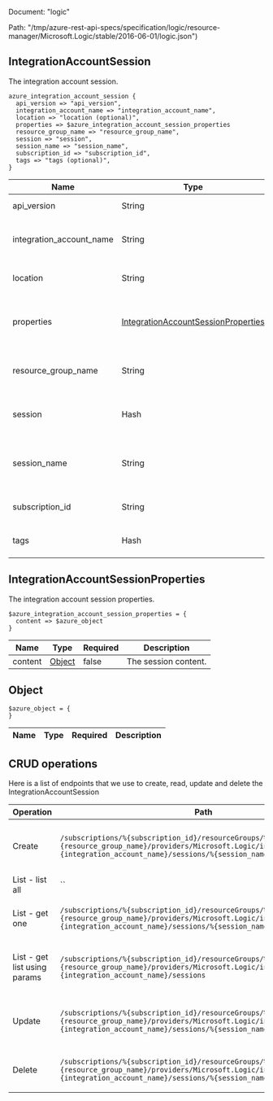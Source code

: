 Document: "logic"


Path: "/tmp/azure-rest-api-specs/specification/logic/resource-manager/Microsoft.Logic/stable/2016-06-01/logic.json")

## IntegrationAccountSession

The integration account session.

```puppet
azure_integration_account_session {
  api_version => "api_version",
  integration_account_name => "integration_account_name",
  location => "location (optional)",
  properties => $azure_integration_account_session_properties
  resource_group_name => "resource_group_name",
  session => "session",
  session_name => "session_name",
  subscription_id => "subscription_id",
  tags => "tags (optional)",
}
```

| Name        | Type           | Required       | Description       |
| ------------- | ------------- | ------------- | ------------- |
|api_version | String | true | The API version. |
|integration_account_name | String | true | The integration account name. |
|location | String | false | The resource location. |
|properties | [IntegrationAccountSessionProperties](#integrationaccountsessionproperties) | true | The integration account session properties. |
|resource_group_name | String | true | The resource group name. |
|session | Hash | true | The integration account session. |
|session_name | String | true | The integration account session name. |
|subscription_id | String | true | The subscription id. |
|tags | Hash | false | The resource tags. |
        
## IntegrationAccountSessionProperties

The integration account session properties.

```puppet
$azure_integration_account_session_properties = {
  content => $azure_object
}
```

| Name        | Type           | Required       | Description       |
| ------------- | ------------- | ------------- | ------------- |
|content | [Object](#object) | false | The session content. |
        
## Object



```puppet
$azure_object = {
}
```

| Name        | Type           | Required       | Description       |
| ------------- | ------------- | ------------- | ------------- |



## CRUD operations

Here is a list of endpoints that we use to create, read, update and delete the IntegrationAccountSession

| Operation | Path | Verb | Description | OperationID |
| ------------- | ------------- | ------------- | ------------- | ------------- |
|Create|`/subscriptions/%{subscription_id}/resourceGroups/%{resource_group_name}/providers/Microsoft.Logic/integrationAccounts/%{integration_account_name}/sessions/%{session_name}`|Put|Creates or updates an integration account session.|Sessions_CreateOrUpdate|
|List - list all|``||||
|List - get one|`/subscriptions/%{subscription_id}/resourceGroups/%{resource_group_name}/providers/Microsoft.Logic/integrationAccounts/%{integration_account_name}/sessions/%{session_name}`|Get|Gets an integration account session.|Sessions_Get|
|List - get list using params|`/subscriptions/%{subscription_id}/resourceGroups/%{resource_group_name}/providers/Microsoft.Logic/integrationAccounts/%{integration_account_name}/sessions`|Get|Gets a list of integration account sessions.|Sessions_ListByIntegrationAccounts|
|Update|`/subscriptions/%{subscription_id}/resourceGroups/%{resource_group_name}/providers/Microsoft.Logic/integrationAccounts/%{integration_account_name}/sessions/%{session_name}`|Put|Creates or updates an integration account session.|Sessions_CreateOrUpdate|
|Delete|`/subscriptions/%{subscription_id}/resourceGroups/%{resource_group_name}/providers/Microsoft.Logic/integrationAccounts/%{integration_account_name}/sessions/%{session_name}`|Delete|Deletes an integration account session.|Sessions_Delete|

